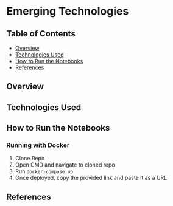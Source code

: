 # Emerging Technologies

## Table of Contents
* [Overview](#overview)
* [Technologies Used](#technologies-used)
* [How to Run the Notebooks](#how-to-run-the-notebooks)
* [References](#references)

## Overview

## Technologies Used

## How to Run the Notebooks
### Running with Docker
1. Clone Repo
2. Open CMD and navigate to cloned repo
3. Run `docker-compose up`
4. Once deployed, copy the provided link and paste it as a URL

## References
